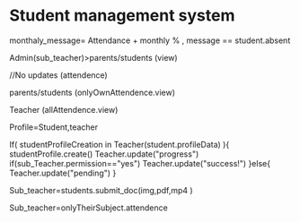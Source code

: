 # Student management system 

monthaly_message= Attendance + monthly % ,
message == student.absent

Admin(sub_teacher)>parents/students (view)


//No updates (attendence)

parents/students (onlyOwnAttendence.view) 

Teacher (allAttendence.view)


Profile=Student,teacher

If( studentProfileCreation in Teacher(student.profileData) ){ 
studentProfile.create()
Teacher.update("progress")
if(sub_Teacher.permission=="yes")
Teacher.update("success!")
}else{
Teacher.update("pending")
}

Sub_teacher=students.submit_doc(img,pdf,mp4 )

Sub_teacher=onlyTheirSubject.attendence



